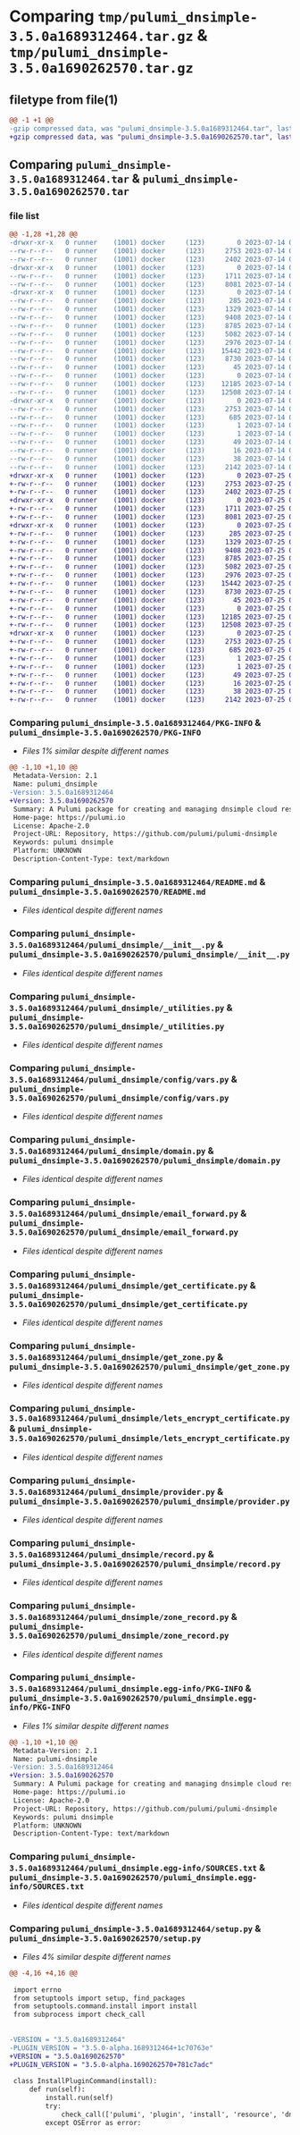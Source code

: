 # Comparing `tmp/pulumi_dnsimple-3.5.0a1689312464.tar.gz` & `tmp/pulumi_dnsimple-3.5.0a1690262570.tar.gz`

## filetype from file(1)

```diff
@@ -1 +1 @@
-gzip compressed data, was "pulumi_dnsimple-3.5.0a1689312464.tar", last modified: Fri Jul 14 05:39:21 2023, max compression
+gzip compressed data, was "pulumi_dnsimple-3.5.0a1690262570.tar", last modified: Tue Jul 25 05:27:36 2023, max compression
```

## Comparing `pulumi_dnsimple-3.5.0a1689312464.tar` & `pulumi_dnsimple-3.5.0a1690262570.tar`

### file list

```diff
@@ -1,28 +1,28 @@
-drwxr-xr-x   0 runner    (1001) docker     (123)        0 2023-07-14 05:39:21.220402 pulumi_dnsimple-3.5.0a1689312464/
--rw-r--r--   0 runner    (1001) docker     (123)     2753 2023-07-14 05:39:21.220402 pulumi_dnsimple-3.5.0a1689312464/PKG-INFO
--rw-r--r--   0 runner    (1001) docker     (123)     2402 2023-07-14 05:39:20.000000 pulumi_dnsimple-3.5.0a1689312464/README.md
-drwxr-xr-x   0 runner    (1001) docker     (123)        0 2023-07-14 05:39:21.216401 pulumi_dnsimple-3.5.0a1689312464/pulumi_dnsimple/
--rw-r--r--   0 runner    (1001) docker     (123)     1711 2023-07-14 05:39:20.000000 pulumi_dnsimple-3.5.0a1689312464/pulumi_dnsimple/__init__.py
--rw-r--r--   0 runner    (1001) docker     (123)     8081 2023-07-14 05:39:20.000000 pulumi_dnsimple-3.5.0a1689312464/pulumi_dnsimple/_utilities.py
-drwxr-xr-x   0 runner    (1001) docker     (123)        0 2023-07-14 05:39:21.216401 pulumi_dnsimple-3.5.0a1689312464/pulumi_dnsimple/config/
--rw-r--r--   0 runner    (1001) docker     (123)      285 2023-07-14 05:39:20.000000 pulumi_dnsimple-3.5.0a1689312464/pulumi_dnsimple/config/__init__.py
--rw-r--r--   0 runner    (1001) docker     (123)     1329 2023-07-14 05:39:20.000000 pulumi_dnsimple-3.5.0a1689312464/pulumi_dnsimple/config/vars.py
--rw-r--r--   0 runner    (1001) docker     (123)     9408 2023-07-14 05:39:20.000000 pulumi_dnsimple-3.5.0a1689312464/pulumi_dnsimple/domain.py
--rw-r--r--   0 runner    (1001) docker     (123)     8785 2023-07-14 05:39:20.000000 pulumi_dnsimple-3.5.0a1689312464/pulumi_dnsimple/email_forward.py
--rw-r--r--   0 runner    (1001) docker     (123)     5082 2023-07-14 05:39:20.000000 pulumi_dnsimple-3.5.0a1689312464/pulumi_dnsimple/get_certificate.py
--rw-r--r--   0 runner    (1001) docker     (123)     2976 2023-07-14 05:39:20.000000 pulumi_dnsimple-3.5.0a1689312464/pulumi_dnsimple/get_zone.py
--rw-r--r--   0 runner    (1001) docker     (123)    15442 2023-07-14 05:39:20.000000 pulumi_dnsimple-3.5.0a1689312464/pulumi_dnsimple/lets_encrypt_certificate.py
--rw-r--r--   0 runner    (1001) docker     (123)     8730 2023-07-14 05:39:20.000000 pulumi_dnsimple-3.5.0a1689312464/pulumi_dnsimple/provider.py
--rw-r--r--   0 runner    (1001) docker     (123)       45 2023-07-14 05:39:20.000000 pulumi_dnsimple-3.5.0a1689312464/pulumi_dnsimple/pulumi-plugin.json
--rw-r--r--   0 runner    (1001) docker     (123)        0 2023-07-14 05:39:20.000000 pulumi_dnsimple-3.5.0a1689312464/pulumi_dnsimple/py.typed
--rw-r--r--   0 runner    (1001) docker     (123)    12185 2023-07-14 05:39:20.000000 pulumi_dnsimple-3.5.0a1689312464/pulumi_dnsimple/record.py
--rw-r--r--   0 runner    (1001) docker     (123)    12508 2023-07-14 05:39:20.000000 pulumi_dnsimple-3.5.0a1689312464/pulumi_dnsimple/zone_record.py
-drwxr-xr-x   0 runner    (1001) docker     (123)        0 2023-07-14 05:39:21.216401 pulumi_dnsimple-3.5.0a1689312464/pulumi_dnsimple.egg-info/
--rw-r--r--   0 runner    (1001) docker     (123)     2753 2023-07-14 05:39:21.000000 pulumi_dnsimple-3.5.0a1689312464/pulumi_dnsimple.egg-info/PKG-INFO
--rw-r--r--   0 runner    (1001) docker     (123)      685 2023-07-14 05:39:21.000000 pulumi_dnsimple-3.5.0a1689312464/pulumi_dnsimple.egg-info/SOURCES.txt
--rw-r--r--   0 runner    (1001) docker     (123)        1 2023-07-14 05:39:21.000000 pulumi_dnsimple-3.5.0a1689312464/pulumi_dnsimple.egg-info/dependency_links.txt
--rw-r--r--   0 runner    (1001) docker     (123)        1 2023-07-14 05:39:21.000000 pulumi_dnsimple-3.5.0a1689312464/pulumi_dnsimple.egg-info/not-zip-safe
--rw-r--r--   0 runner    (1001) docker     (123)       49 2023-07-14 05:39:21.000000 pulumi_dnsimple-3.5.0a1689312464/pulumi_dnsimple.egg-info/requires.txt
--rw-r--r--   0 runner    (1001) docker     (123)       16 2023-07-14 05:39:21.000000 pulumi_dnsimple-3.5.0a1689312464/pulumi_dnsimple.egg-info/top_level.txt
--rw-r--r--   0 runner    (1001) docker     (123)       38 2023-07-14 05:39:21.220402 pulumi_dnsimple-3.5.0a1689312464/setup.cfg
--rw-r--r--   0 runner    (1001) docker     (123)     2142 2023-07-14 05:39:20.000000 pulumi_dnsimple-3.5.0a1689312464/setup.py
+drwxr-xr-x   0 runner    (1001) docker     (123)        0 2023-07-25 05:27:36.444379 pulumi_dnsimple-3.5.0a1690262570/
+-rw-r--r--   0 runner    (1001) docker     (123)     2753 2023-07-25 05:27:36.444379 pulumi_dnsimple-3.5.0a1690262570/PKG-INFO
+-rw-r--r--   0 runner    (1001) docker     (123)     2402 2023-07-25 05:27:36.000000 pulumi_dnsimple-3.5.0a1690262570/README.md
+drwxr-xr-x   0 runner    (1001) docker     (123)        0 2023-07-25 05:27:36.444379 pulumi_dnsimple-3.5.0a1690262570/pulumi_dnsimple/
+-rw-r--r--   0 runner    (1001) docker     (123)     1711 2023-07-25 05:27:36.000000 pulumi_dnsimple-3.5.0a1690262570/pulumi_dnsimple/__init__.py
+-rw-r--r--   0 runner    (1001) docker     (123)     8081 2023-07-25 05:27:36.000000 pulumi_dnsimple-3.5.0a1690262570/pulumi_dnsimple/_utilities.py
+drwxr-xr-x   0 runner    (1001) docker     (123)        0 2023-07-25 05:27:36.444379 pulumi_dnsimple-3.5.0a1690262570/pulumi_dnsimple/config/
+-rw-r--r--   0 runner    (1001) docker     (123)      285 2023-07-25 05:27:36.000000 pulumi_dnsimple-3.5.0a1690262570/pulumi_dnsimple/config/__init__.py
+-rw-r--r--   0 runner    (1001) docker     (123)     1329 2023-07-25 05:27:36.000000 pulumi_dnsimple-3.5.0a1690262570/pulumi_dnsimple/config/vars.py
+-rw-r--r--   0 runner    (1001) docker     (123)     9408 2023-07-25 05:27:36.000000 pulumi_dnsimple-3.5.0a1690262570/pulumi_dnsimple/domain.py
+-rw-r--r--   0 runner    (1001) docker     (123)     8785 2023-07-25 05:27:36.000000 pulumi_dnsimple-3.5.0a1690262570/pulumi_dnsimple/email_forward.py
+-rw-r--r--   0 runner    (1001) docker     (123)     5082 2023-07-25 05:27:36.000000 pulumi_dnsimple-3.5.0a1690262570/pulumi_dnsimple/get_certificate.py
+-rw-r--r--   0 runner    (1001) docker     (123)     2976 2023-07-25 05:27:36.000000 pulumi_dnsimple-3.5.0a1690262570/pulumi_dnsimple/get_zone.py
+-rw-r--r--   0 runner    (1001) docker     (123)    15442 2023-07-25 05:27:36.000000 pulumi_dnsimple-3.5.0a1690262570/pulumi_dnsimple/lets_encrypt_certificate.py
+-rw-r--r--   0 runner    (1001) docker     (123)     8730 2023-07-25 05:27:36.000000 pulumi_dnsimple-3.5.0a1690262570/pulumi_dnsimple/provider.py
+-rw-r--r--   0 runner    (1001) docker     (123)       45 2023-07-25 05:27:36.000000 pulumi_dnsimple-3.5.0a1690262570/pulumi_dnsimple/pulumi-plugin.json
+-rw-r--r--   0 runner    (1001) docker     (123)        0 2023-07-25 05:27:36.000000 pulumi_dnsimple-3.5.0a1690262570/pulumi_dnsimple/py.typed
+-rw-r--r--   0 runner    (1001) docker     (123)    12185 2023-07-25 05:27:36.000000 pulumi_dnsimple-3.5.0a1690262570/pulumi_dnsimple/record.py
+-rw-r--r--   0 runner    (1001) docker     (123)    12508 2023-07-25 05:27:36.000000 pulumi_dnsimple-3.5.0a1690262570/pulumi_dnsimple/zone_record.py
+drwxr-xr-x   0 runner    (1001) docker     (123)        0 2023-07-25 05:27:36.444379 pulumi_dnsimple-3.5.0a1690262570/pulumi_dnsimple.egg-info/
+-rw-r--r--   0 runner    (1001) docker     (123)     2753 2023-07-25 05:27:36.000000 pulumi_dnsimple-3.5.0a1690262570/pulumi_dnsimple.egg-info/PKG-INFO
+-rw-r--r--   0 runner    (1001) docker     (123)      685 2023-07-25 05:27:36.000000 pulumi_dnsimple-3.5.0a1690262570/pulumi_dnsimple.egg-info/SOURCES.txt
+-rw-r--r--   0 runner    (1001) docker     (123)        1 2023-07-25 05:27:36.000000 pulumi_dnsimple-3.5.0a1690262570/pulumi_dnsimple.egg-info/dependency_links.txt
+-rw-r--r--   0 runner    (1001) docker     (123)        1 2023-07-25 05:27:36.000000 pulumi_dnsimple-3.5.0a1690262570/pulumi_dnsimple.egg-info/not-zip-safe
+-rw-r--r--   0 runner    (1001) docker     (123)       49 2023-07-25 05:27:36.000000 pulumi_dnsimple-3.5.0a1690262570/pulumi_dnsimple.egg-info/requires.txt
+-rw-r--r--   0 runner    (1001) docker     (123)       16 2023-07-25 05:27:36.000000 pulumi_dnsimple-3.5.0a1690262570/pulumi_dnsimple.egg-info/top_level.txt
+-rw-r--r--   0 runner    (1001) docker     (123)       38 2023-07-25 05:27:36.448379 pulumi_dnsimple-3.5.0a1690262570/setup.cfg
+-rw-r--r--   0 runner    (1001) docker     (123)     2142 2023-07-25 05:27:36.000000 pulumi_dnsimple-3.5.0a1690262570/setup.py
```

### Comparing `pulumi_dnsimple-3.5.0a1689312464/PKG-INFO` & `pulumi_dnsimple-3.5.0a1690262570/PKG-INFO`

 * *Files 1% similar despite different names*

```diff
@@ -1,10 +1,10 @@
 Metadata-Version: 2.1
 Name: pulumi_dnsimple
-Version: 3.5.0a1689312464
+Version: 3.5.0a1690262570
 Summary: A Pulumi package for creating and managing dnsimple cloud resources.
 Home-page: https://pulumi.io
 License: Apache-2.0
 Project-URL: Repository, https://github.com/pulumi/pulumi-dnsimple
 Keywords: pulumi dnsimple
 Platform: UNKNOWN
 Description-Content-Type: text/markdown
```

### Comparing `pulumi_dnsimple-3.5.0a1689312464/README.md` & `pulumi_dnsimple-3.5.0a1690262570/README.md`

 * *Files identical despite different names*

### Comparing `pulumi_dnsimple-3.5.0a1689312464/pulumi_dnsimple/__init__.py` & `pulumi_dnsimple-3.5.0a1690262570/pulumi_dnsimple/__init__.py`

 * *Files identical despite different names*

### Comparing `pulumi_dnsimple-3.5.0a1689312464/pulumi_dnsimple/_utilities.py` & `pulumi_dnsimple-3.5.0a1690262570/pulumi_dnsimple/_utilities.py`

 * *Files identical despite different names*

### Comparing `pulumi_dnsimple-3.5.0a1689312464/pulumi_dnsimple/config/vars.py` & `pulumi_dnsimple-3.5.0a1690262570/pulumi_dnsimple/config/vars.py`

 * *Files identical despite different names*

### Comparing `pulumi_dnsimple-3.5.0a1689312464/pulumi_dnsimple/domain.py` & `pulumi_dnsimple-3.5.0a1690262570/pulumi_dnsimple/domain.py`

 * *Files identical despite different names*

### Comparing `pulumi_dnsimple-3.5.0a1689312464/pulumi_dnsimple/email_forward.py` & `pulumi_dnsimple-3.5.0a1690262570/pulumi_dnsimple/email_forward.py`

 * *Files identical despite different names*

### Comparing `pulumi_dnsimple-3.5.0a1689312464/pulumi_dnsimple/get_certificate.py` & `pulumi_dnsimple-3.5.0a1690262570/pulumi_dnsimple/get_certificate.py`

 * *Files identical despite different names*

### Comparing `pulumi_dnsimple-3.5.0a1689312464/pulumi_dnsimple/get_zone.py` & `pulumi_dnsimple-3.5.0a1690262570/pulumi_dnsimple/get_zone.py`

 * *Files identical despite different names*

### Comparing `pulumi_dnsimple-3.5.0a1689312464/pulumi_dnsimple/lets_encrypt_certificate.py` & `pulumi_dnsimple-3.5.0a1690262570/pulumi_dnsimple/lets_encrypt_certificate.py`

 * *Files identical despite different names*

### Comparing `pulumi_dnsimple-3.5.0a1689312464/pulumi_dnsimple/provider.py` & `pulumi_dnsimple-3.5.0a1690262570/pulumi_dnsimple/provider.py`

 * *Files identical despite different names*

### Comparing `pulumi_dnsimple-3.5.0a1689312464/pulumi_dnsimple/record.py` & `pulumi_dnsimple-3.5.0a1690262570/pulumi_dnsimple/record.py`

 * *Files identical despite different names*

### Comparing `pulumi_dnsimple-3.5.0a1689312464/pulumi_dnsimple/zone_record.py` & `pulumi_dnsimple-3.5.0a1690262570/pulumi_dnsimple/zone_record.py`

 * *Files identical despite different names*

### Comparing `pulumi_dnsimple-3.5.0a1689312464/pulumi_dnsimple.egg-info/PKG-INFO` & `pulumi_dnsimple-3.5.0a1690262570/pulumi_dnsimple.egg-info/PKG-INFO`

 * *Files 1% similar despite different names*

```diff
@@ -1,10 +1,10 @@
 Metadata-Version: 2.1
 Name: pulumi-dnsimple
-Version: 3.5.0a1689312464
+Version: 3.5.0a1690262570
 Summary: A Pulumi package for creating and managing dnsimple cloud resources.
 Home-page: https://pulumi.io
 License: Apache-2.0
 Project-URL: Repository, https://github.com/pulumi/pulumi-dnsimple
 Keywords: pulumi dnsimple
 Platform: UNKNOWN
 Description-Content-Type: text/markdown
```

### Comparing `pulumi_dnsimple-3.5.0a1689312464/pulumi_dnsimple.egg-info/SOURCES.txt` & `pulumi_dnsimple-3.5.0a1690262570/pulumi_dnsimple.egg-info/SOURCES.txt`

 * *Files identical despite different names*

### Comparing `pulumi_dnsimple-3.5.0a1689312464/setup.py` & `pulumi_dnsimple-3.5.0a1690262570/setup.py`

 * *Files 4% similar despite different names*

```diff
@@ -4,16 +4,16 @@
 
 import errno
 from setuptools import setup, find_packages
 from setuptools.command.install import install
 from subprocess import check_call
 
 
-VERSION = "3.5.0a1689312464"
-PLUGIN_VERSION = "3.5.0-alpha.1689312464+1c70763e"
+VERSION = "3.5.0a1690262570"
+PLUGIN_VERSION = "3.5.0-alpha.1690262570+781c7adc"
 
 class InstallPluginCommand(install):
     def run(self):
         install.run(self)
         try:
             check_call(['pulumi', 'plugin', 'install', 'resource', 'dnsimple', PLUGIN_VERSION])
         except OSError as error:
```

